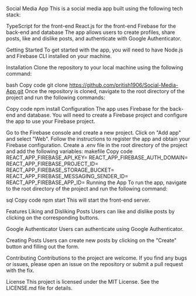 Social Media App
This is a social media app built using the following tech stack:

TypeScript for the front-end
React.js for the front-end
Firebase for the back-end and database
The app allows users to create profiles, share posts, like and dislike posts, and authenticate with Google Authenticator.

Getting Started
To get started with the app, you will need to have Node.js and Firebase CLI installed on your machine.

Installation
Clone the repository to your local machine using the following command:

bash
Copy code
git clone https://github.com/pritish1906/Social-Media-App.git
Once the repository is cloned, navigate to the root directory of the project and run the following commands:

Copy code
npm install
Configuration
The app uses Firebase for the back-end and database. You will need to create a Firebase project and configure the app to use your Firebase project.

Go to the Firebase console and create a new project.
Click on "Add app" and select "Web".
Follow the instructions to register the app and obtain your Firebase configuration.
Create a .env file in the root directory of the project and add the following variables:
makefile
Copy code
REACT_APP_FIREBASE_API_KEY=<your-firebase-api-key>
REACT_APP_FIREBASE_AUTH_DOMAIN=<your-firebase-auth-domain>
REACT_APP_FIREBASE_PROJECT_ID=<your-firebase-project-id>
REACT_APP_FIREBASE_STORAGE_BUCKET=<your-firebase-storage-bucket>
REACT_APP_FIREBASE_MESSAGING_SENDER_ID=<your-firebase-messaging-sender-id>
REACT_APP_FIREBASE_APP_ID=<your-firebase-app-id>
Running the App
To run the app, navigate to the root directory of the project and run the following command:

sql
Copy code
npm start
This will start the front-end server.

Features
Liking and Disliking Posts
Users can like and dislike posts by clicking on the corresponding buttons.

Google Authenticator
Users can authenticate using Google Authenticator.

Creating Posts
Users can create new posts by clicking on the "Create" button and filling out the form.

Contributing
Contributions to the project are welcome. If you find any bugs or issues, please open an issue on the repository or submit a pull request with the fix.

License
This project is licensed under the MIT License. See the LICENSE.md file for details.
